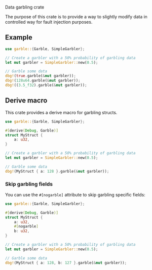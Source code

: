 Data garbling crate

The purpose of this crate is to provide a way to slightly modify data in
controlled way for fault injection purposes.

## Example

```rust
use garble::{Garble, SimpleGarbler};

// Create a garbler with a 50% probability of garbling data
let mut garbler = SimpleGarbler::new(0.5);

// Garble some data
dbg!(true.garble(&mut garbler));
dbg!(128u64.garble(&mut garbler));
dbg!((3.5_f32).garble(&mut garbler));
```

## Derive macro

This crate provides a derive macro for garbling structs.

```rust
use garble::{Garble, SimpleGarbler};

#[derive(Debug, Garble)]
struct MyStruct {
    a: u32,
}

// Create a garbler with a 50% probability of garbling data
let mut garbler = SimpleGarbler::new(0.5);

// Garble some data
dbg!(MyStruct { a: 128 }.garble(&mut garbler));
```

### Skip garbling fields

You can use the `#[nogarble]` attribute to skip garbling specific fields:

```rust
use garble::{Garble, SimpleGarbler};

#[derive(Debug, Garble)]
struct MyStruct {
    a: u32,
    #[nogarble]
    b: u32,
}

// Create a garbler with a 50% probability of garbling data
let mut garbler = SimpleGarbler::new(0.5);

// Garble some data
dbg!(MyStruct { a: 128, b: 127 }.garble(&mut garbler));
```
